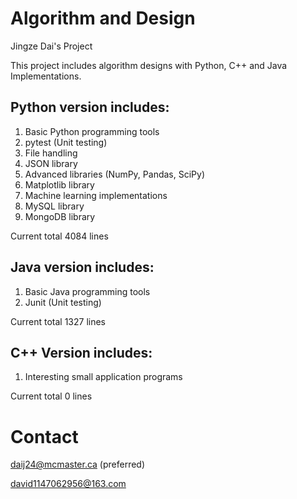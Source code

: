 # Algorithm and Design
Jingze Dai's Project

This project includes algorithm designs with Python, C++ and Java Implementations.

## Python version includes:

1. Basic Python programming tools
2. pytest (Unit testing)
3. File handling
4. JSON library
5. Advanced libraries (NumPy, Pandas, SciPy)
6. Matplotlib library
7. Machine learning implementations
8. MySQL library
9. MongoDB library

Current total 4084 lines

## Java version includes:

1. Basic Java programming tools
2. Junit (Unit testing)

Current total 1327 lines

## C++ Version includes:
1. Interesting small application programs

Current total 0 lines

# Contact
daij24@mcmaster.ca
(preferred)

david1147062956@163.com
